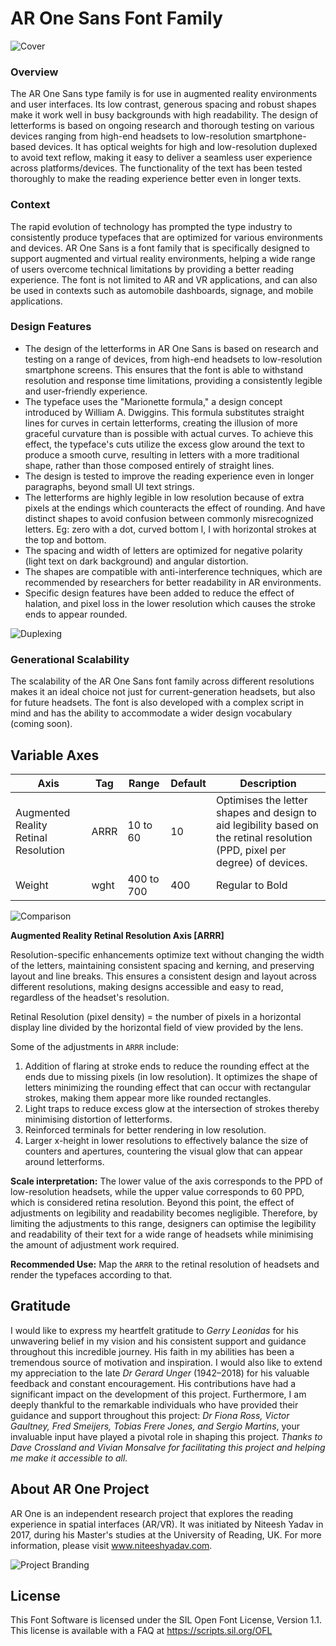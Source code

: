 # AR One Sans Font Family 

![Cover](https://github.com/niteeshy/ar-one-sans/assets/26871553/de2a2409-18b6-4188-9f83-4700e367e50d)


### Overview
The AR One Sans type family is for use in augmented reality environments and user interfaces. Its low contrast, generous spacing and robust shapes make it work well in busy backgrounds with high readability. The design of letterforms is based on ongoing research and thorough testing on various devices ranging from high-end headsets to low-resolution smartphone-based devices. It has optical weights for high and low-resolution duplexed to avoid text reflow, making it easy to deliver a seamless user experience across platforms/devices. The functionality of the text has been tested thoroughly to make the reading experience better even in longer texts.
### Context

The rapid evolution of technology has prompted the type industry to consistently produce typefaces that are optimized for various environments and devices. AR One Sans is a font family that is specifically designed to support augmented and virtual reality environments, helping a wide range of users overcome technical limitations by providing a better reading experience. The font is not limited to AR and VR applications, and can also be used in contexts such as automobile dashboards, signage, and mobile applications.

### Design Features

- The design of the letterforms in AR One Sans is based on research and testing on a range of devices, from high-end headsets to low-resolution smartphone screens. This ensures that the font is able to withstand resolution and response time limitations, providing a consistently legible and user-friendly experience.
- The typeface uses the "Marionette formula," a design concept introduced by William A. Dwiggins. This formula substitutes straight lines for curves in certain letterforms, creating the illusion of more graceful curvature than is possible with actual curves. To achieve this effect, the typeface's cuts utilize the excess glow around the text to produce a smooth curve, resulting in letters with a more traditional shape, rather than those composed entirely of straight lines.
- The design is tested to improve the reading experience even in longer paragraphs, beyond small UI text strings.
- The letterforms are highly legible in low resolution because of extra pixels at the endings which counteracts the effect of rounding. And have distinct shapes to avoid confusion between commonly misrecognized letters. Eg: zero with a dot, curved bottom l, I with horizontal strokes at the top and bottom.    
- The spacing and width of letters are optimized for negative polarity (light text on dark background) and angular distortion.
- The shapes are compatible with anti-interference techniques, which are recommended by researchers for better readability in AR environments.
- Specific design features have been added to reduce the effect of halation, and pixel loss in the lower resolution which causes the stroke ends to appear rounded.


![Duplexing](https://github.com/niteeshy/ar-one-sans/assets/26871553/e946eb89-3829-443e-a602-e7c030777f50)


### Generational Scalability
The scalability of the AR One Sans font family across different resolutions makes it an ideal choice not just for current-generation headsets, but also for future headsets. The font is also developed with a complex script in mind and has the ability to accommodate a wider design vocabulary (coming soon).

## Variable Axes

| Axis | Tag | Range | Default | Description |
| --- | --- | --- | --- | --- |
| Augmented Reality Retinal Resolution | ARRR | 10 to 60 | 10 | Optimises the letter shapes and design to aid legibility based on the retinal resolution (PPD, pixel per degree) of devices. |
| Weight | wght | 400 to 700 | 400 | Regular to Bold |



![Comparison](https://github.com/niteeshy/ar-one-sans/assets/26871553/d855dbe2-6e09-4b9d-8603-51d0195b55a0)


**Augmented Reality Retinal Resolution Axis [ARRR]**

Resolution-specific enhancements optimize text without changing the width of the letters, maintaining consistent spacing and kerning, and preserving layout and line breaks. This ensures a consistent design and layout across different resolutions, making designs accessible and easy to read, regardless of the headset's resolution.

Retinal Resolution (pixel density) = the number of pixels in a horizontal display line divided by the horizontal field of view provided by the lens. 

Some of the adjustments in `ARRR` include: 

1. Addition of flaring at stroke ends to reduce the rounding effect at the ends due to missing pixels (in low resolution). It optimizes the shape of letters minimizing the rounding effect that can occur with rectangular strokes, making them appear more like rounded rectangles.
2. Light traps to reduce excess glow at the intersection of strokes thereby minimising distortion of letterforms.
3. Reinforced terminals for better rendering in low resolution.
4. Larger x-height in lower resolutions to effectively balance the size of counters and apertures, countering the visual glow that can appear around letterforms.

**Scale interpretation:** The lower value of the axis corresponds to the PPD of low-resolution headsets, while the upper value corresponds to 60 PPD, which is considered retina resolution. Beyond this point, the effect of adjustments on legibility and readability becomes negligible. Therefore, by limiting the adjustments to this range, designers can optimise the legibility and readability of their text for a wide range of headsets while minimising the amount of adjustment work required.

**Recommended Use:** Map the `ARRR` to the retinal resolution of headsets and render the typefaces according to that.

## Gratitude

I would like to express my heartfelt gratitude to _Gerry Leonidas_ for his unwavering belief in my vision and his consistent support and guidance throughout this incredible journey. His faith in my abilities has been a tremendous source of motivation and inspiration.
I would also like to extend my appreciation to the late _Dr Gerard Unger_ (1942–2018) for his valuable feedback and constant encouragement. His contributions have had a significant impact on the development of this project.
Furthermore, I am deeply thankful to the remarkable individuals who have provided their guidance and support throughout this project: _Dr Fiona Ross, Victor Gaultney, Fred Smeijers, Tobias Frere Jones, and Sergio Martins_, your invaluable input have played a pivotal role in shaping this project. 
_Thanks to Dave Crossland and Vivian Monsalve for facilitating this project and helping me make it accessible to all._

## About AR One Project
AR One is an independent research project that explores the reading experience in spatial interfaces (AR/VR). It was initiated by Niteesh Yadav in 2017, during his Master's studies at the University of Reading, UK. For more information, please visit www.niteeshyadav.com.

![Project Branding](https://github.com/niteeshy/ar-one-sans/assets/26871553/24f94239-1f6f-49ae-a04e-6f93680659ac)


## License

This Font Software is licensed under the SIL Open Font License, Version 1.1.
This license is available with a FAQ at
https://scripts.sil.org/OFL
